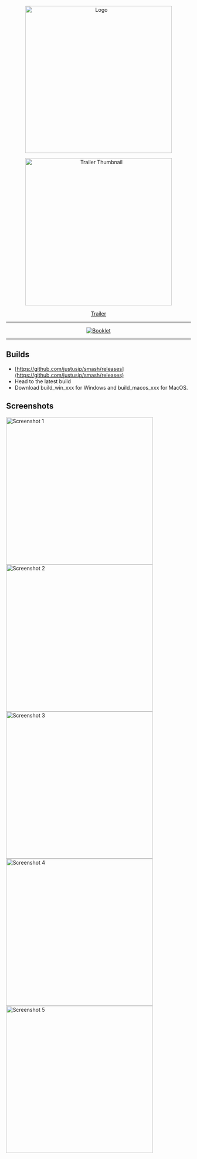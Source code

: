 <p align="center">
    <img src="GitResources/TitleShadowed.png" alt="Logo" width="400px" />
</p>
<div align="center">

<a href="https://www.youtube.com/watch?v=-hSmOeRL0kw">
    <img src="GitResources/TrailerThumbnail.jpg" alt="Trailer Thumbnail" width="400px" />
</a>

[Trailer](https://www.youtube.com/watch?v=-hSmOeRL0kw)

---

<a href="https://raw.githubusercontent.com/justusip/uni-fighters/master/GitResources/Poster-LowRes.jpg">
    <img src="GitResources/Poster-LowRes.jpg" alt="Booklet" />
</a>

</div>

---

## Builds

- [https://github.com/justusip/smash/releases](https://github.com/justusip/smash/releases)
- Head to the latest build
- Download build_win_xxx for Windows and build_macos_xxx for MacOS.

## Screenshots

<img src="GitResources/1.png" alt="Screenshot 1" width="400px" />
<img src="GitResources/2.png" alt="Screenshot 2" width="400px" />
<img src="GitResources/3.png" alt="Screenshot 3" width="400px" />
<img src="GitResources/4.png" alt="Screenshot 4" width="400px" />
<img src="GitResources/5.png" alt="Screenshot 5" width="400px" />
